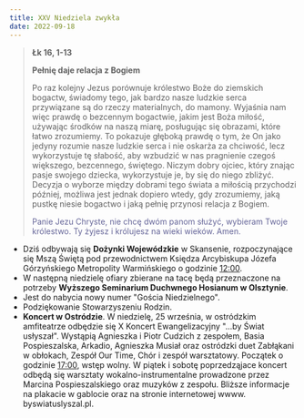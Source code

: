 ```yaml
---
title: XXV Niedziela zwykła
date: 2022-09-18
---
```


> **Łk 16, 1-13**
>
> **Pełnię daje relacja z Bogiem**
>
> Po raz kolejny Jezus porównuje królestwo Boże do ziemskich bogactw, świadomy tego, jak bardzo nasze ludzkie serca przywiązane są do rzeczy materialnych, do mamony. Wyjaśnia nam więc prawdę o bezcennym bogactwie, jakim jest Boża miłość, używając środków na naszą miarę, posługując się obrazami, które łatwo zrozumiemy. To pokazuje głęboką prawdę o tym, że On jako jedyny rozumie nasze ludzkie serca i nie oskarża za chciwość, lecz wykorzystuje tę słabość, aby wzbudzić w nas pragnienie czegoś większego, bezcennego, świętego. Niczym dobry ojciec, który znając pasje swojego dziecka, wykorzystuje je, by się do niego zbliżyć. Decyzja o wyborze między dobrami tego świata a miłością przychodzi później, możliwa jest jednak dopiero wtedy, gdy zrozumiemy, jaką pustkę niesie bogactwo i jaką pełnię przynosi relacja z Bogiem.
>
> <span style="color: #666699;"> Panie Jezu Chryste, nie chcę dwóm panom służyć, wybieram Twoje królestwo. Ty żyjesz i królujesz na wieki wieków. Amen.
> &nbsp;

- Dziś odbywają się **Dożynki Wojewódzkie** w Skansenie, rozpoczynające się Mszą Świętą pod przewodnictwem Księdza Arcybiskupa Józefa Górzyńskiego Metropolity Warmińskiego o godzinie <u>12:00</u>.
- W następną niedzielę ofiary zbierane na tacę będą przeznaczone na potrzeby **Wyższego Seminarium Duchwnego Hosianum w Olsztynie**.
- Jest do nabycia nowy numer "Gościa Niedzielnego".
- Podziękowanie Stowarzyszeniu Rodzin.
- **Koncert w Ostródzie**. W niedzielę, 25 września, w ostródzkim amfiteatrze odbędzie się X Koncert Ewangelizacyjny "...by Świat usłyszał". Wystąpią Agnieszka i Piotr Cudzich z zespołem, Basia Pospieszalska, Arkadio, Agnieszka Musiał oraz ostródzki duet Zabłąkani w obłokach, Zespół Our Time, Chór i zespół warsztatowy. Początek o godzinie <u>17:00</u>, wstęp wolny. W piątek i sobotę poprzedząjace koncert odbędą się warsztaty wokalno-instrumentalne prowadzone przez Marcina Pospieszalskiego oraz muzyków z zespołu. Bliższe informacje na plakacie w gablocie oraz na stronie internetowej wwww. byswiatuslyszal.pl.
